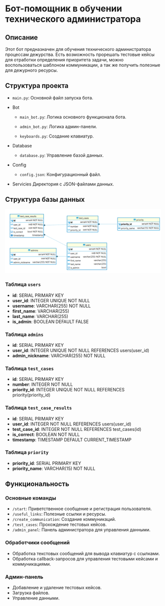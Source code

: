# Бот-помощник в обучении технического администратора

## Описание

Этот бот предназначен для обучения технического администратора процессам дежурства. Есть возможность прорешать тестовые кейсы для отработки определения приоритета задачи, можно воспользоваться шаблоном коммуникации, а так же получить полезные для дежурного ресурсы.

## Структура проекта
- `main.py`: Основной файл запуска бота.

- Bot
  - `main_bot.py`: Логика основного функционала бота.

  -  `admin_bot.py`: Логика админ-панели.

  -  `keyboards.py`: Создание клавиатур.

- Database 
  - `database.py`: Управление базой данных.

- Config
  - `config.json`: Конфигурационный файл.

- Servicies Директория с JSON-файлами данных.

## Структура базы данных

![Схема БД](Servicies/res/db.png)

### Таблица `users`
- **id**: SERIAL PRIMARY KEY
- **user_id**: INTEGER UNIQUE NOT NULL
- **username**: VARCHAR(255) NOT NULL
- **first_name**: VARCHAR(255)
- **last_name**: VARCHAR(255)
- **is_admin**: BOOLEAN DEFAULT FALSE

### Таблица `admins`
- **id**: SERIAL PRIMARY KEY
- **user_id**: INTEGER UNIQUE NOT NULL REFERENCES users(user_id)
- **admin_nickname**: VARCHAR(255) NOT NULL

### Таблица `test_cases`
- **id**: SERIAL PRIMARY KEY
- **number**: INTEGER NOT NULL
- **priority_id**: INTEGER UNIQUE NOT NULL REFERENCES priority(priority_id)

### Таблица `test_case_results`
- **id**: SERIAL PRIMARY KEY
- **user_id**: INTEGER NOT NULL REFERENCES users(user_id)
- **test_case_id**: INTEGER NOT NULL REFERENCES test_cases(id)
- **is_correct**: BOOLEAN NOT NULL
- **timestamp**: TIMESTAMP DEFAULT CURRENT_TIMESTAMP

### Таблица `priority`
- **priority_id**: SERIAL PRIMARY KEY
- **priority_name**: VARCHAR(15) NOT NULL

## Функциональность

### Основные команды

- `/start`: Приветственное сообщение и регистрация пользователя.
- `/useful_links`: Полезные ссылки и ресурсы.
- `/create_communication`: Создание коммуникаций.
- `/test_cases`: Прохождение тестовых кейсов.
- `/admin_panel`: Панель администратора для управления данными.

### Обработчики сообщений

- Обработка текстовых сообщений для вывода клавиатур с ссылками.
- Обработка callback-запросов для управления тестовыми кейсами и коммуникациями.

### Админ-панель

- Добавление и удаление тестовых кейсов.
- Загрузка файлов.
- Управление данными.

